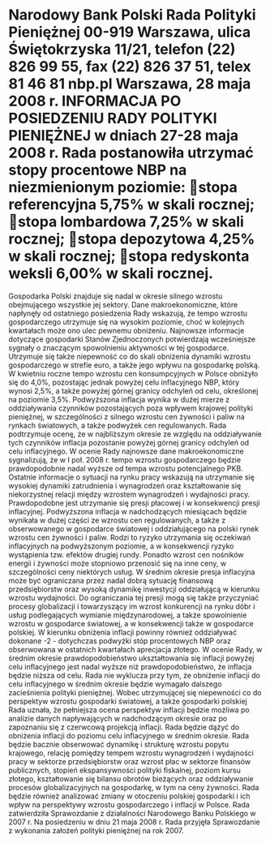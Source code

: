Narodowy Bank Polski
Rada Polityki Pieniężnej
00-919 Warszawa, ulica Świętokrzyska 11/21, telefon (22) 826 99 55, fax (22) 826 37 51,
telex 81 46 81 nbp.pl
Warszawa, 28 maja 2008 r.
INFORMACJA PO POSIEDZENIU RADY POLITYKI PIENIĘŻNEJ
w dniach 27-28 maja 2008 r.
Rada postanowiła utrzymać stopy procentowe NBP na niezmienionym poziomie:
stopa referencyjna 5,75% w skali rocznej;
stopa lombardowa 7,25% w skali rocznej;
stopa depozytowa 4,25% w skali rocznej;
stopa redyskonta weksli 6,00% w skali rocznej.
===================================================================
Gospodarka Polski znajduje się nadal w okresie silnego wzrostu obejmującego wszystkie jej
sektory. Dane makroekonomiczne, które napłynęły od ostatniego posiedzenia Rady wskazują, że
tempo wzrostu gospodarczego utrzymuje się na wysokim poziomie, choć w kolejnych kwartałach
może ono ulec pewnemu obniżeniu. Najnowsze informacje dotyczące gospodarki Stanów
Zjednoczonych potwierdzają wcześniejsze sygnały o znaczącym spowolnieniu aktywności w tej
gospodarce. Utrzymuje się także niepewność co do skali obniżenia dynamiki wzrostu
gospodarczego w strefie euro, a także jego wpływu na gospodarkę polską.
W kwietniu roczne tempo wzrostu cen konsumpcyjnych w Polsce obniżyło się do 4,0%,
pozostając jednak powyżej celu inflacyjnego NBP, który wynosi 2,5%, a także powyżej górnej
granicy odchyleń od celu, określonej na poziomie 3,5%. Podwyższona inflacja wynika w dużej
mierze z oddziaływania czynników pozostających poza wpływem krajowej polityki pieniężnej, w
szczególności z silnego wzrostu cen żywności i paliw na rynkach światowych, a także podwyżek
cen regulowanych. Rada podtrzymuje ocenę, że w najbliższym okresie ze względu na
oddziaływanie tych czynników inflacja pozostanie powyżej górnej granicy odchyleń od celu
inflacyjnego.
W ocenie Rady najnowsze dane makroekonomiczne sygnalizują, że w I poł. 2008 r. tempo
wzrostu gospodarczego będzie prawdopodobnie nadal wyższe od tempa wzrostu potencjalnego
PKB. Ostatnie informacje o sytuacji na rynku pracy wskazują na utrzymanie się wysokiej dynamiki
zatrudnienia i wynagrodzeń oraz kształtowanie się niekorzystnej relacji między wzrostem
wynagrodzeń i wydajności pracy. Prawdopodobne jest utrzymanie się presji płacowej i w
konsekwencji presji inflacyjnej. Podwyższona inflacja w nadchodzących miesiącach będzie
wynikała w dużej części ze wzrostu cen regulowanych, a także z obserwowanego w gospodarce
światowej i oddziałującego na polski rynek wzrostu cen żywności i paliw. Rodzi to ryzyko
utrzymania się oczekiwań inflacyjnych na podwyższonym poziomie, a w konsekwencji ryzyko
wystąpienia tzw. efektów drugiej rundy. Ponadto wzrost cen nośników energii i żywności może
stopniowo przenosić się na inne ceny, w szczególności ceny niektórych usług.
W średnim okresie presja inflacyjna może być ograniczana przez nadal dobrą sytuację
finansową przedsiębiorstw oraz wysoką dynamikę inwestycji oddziałującą w kierunku wzrostu
wydajności. Do ograniczania tej presji mogą się także przyczyniać procesy globalizacji i
towarzyszący im wzrost konkurencji na rynku dóbr i usług podlegających wymianie
międzynarodowej, a także spowolnienie wzrostu w gospodarce światowej, a w konsekwencji także
w gospodarce polskiej. W kierunku obniżenia inflacji powinny również oddziaływać dokonane
-2 -
dotychczas podwyżki stóp procentowych NBP oraz obserwowana w ostatnich kwartałach aprecjacja
złotego.
W ocenie Rady, w średnim okresie prawdopodobieństwo ukształtowania się inflacji powyżej
celu inflacyjnego jest nadal wyższe niż prawdopodobieństwo, że inflacja będzie niższa od celu.
Rada nie wyklucza przy tym, że obniżenie inflacji do celu inflacyjnego w średnim okresie będzie
wymagało dalszego zacieśnienia polityki pieniężnej. Wobec utrzymującej się niepewności co do
perspektyw wzrostu gospodarki światowej, a także gospodarki polskiej Rada uznała, że pełniejsza
ocena perspektyw inflacji będzie możliwa po analizie danych napływających w nadchodzącym
okresie oraz po zapoznaniu się z czerwcową projekcją inflacji. Rada będzie dążyć do obniżenia
inflacji do poziomu celu inflacyjnego w średnim okresie.
Rada będzie bacznie obserwować dynamikę i strukturę wzrostu popytu krajowego, relację
pomiędzy tempem wzrostu wynagrodzeń i wydajności pracy w sektorze przedsiębiorstw oraz
wzrost płac w sektorze finansów publicznych, stopień ekspansywności polityki fiskalnej, poziom
kursu złotego, kształtowanie się bilansu obrotów bieżących oraz oddziaływanie procesów
globalizacyjnych na gospodarkę, w tym na ceny żywności. Rada będzie również analizować zmiany
w otoczeniu polskiej gospodarki i ich wpływ na perspektywy wzrostu gospodarczego i inflacji w
Polsce.
Rada zatwierdziła Sprawozdanie z działalności Narodowego Banku Polskiego
w 2007 r.
Na posiedzeniu w dniu 21 maja 2008 r. Rada przyjęła Sprawozdanie z wykonania założeń
polityki pieniężnej na rok 2007.

